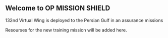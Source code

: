 ## Welcome to OP  MISSION SHIELD

132nd Virtual Wing is deployed to the Persian Gulf in an assurance missions


Resourses for the new training mission will be added here.
